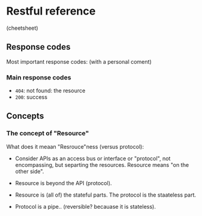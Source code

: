 # Restful reference
(cheetsheet)

## Response codes
Most important response codes:
(with a personal coment)

### Main response codes
* `404`: not found: the resource
* `200`: success


## Concepts
### The concept of "Resource"

What does it meaan "Resrouce"ness (versus protocol):

* Consider APIs as an access bus or interface or "protocol", not encompassing, but separting the resources.
Resource means "on the other side".

* Resource is beyond the API (protocol).

* Resource is (all of) the stateful parts.
The protocol is the staateless part.

* Protocol is a pipe.. (reversible? becauase it is stateless).

